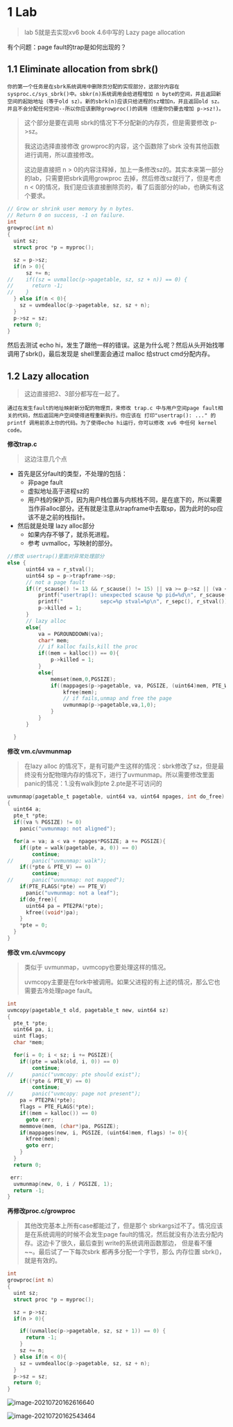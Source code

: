 # 1 Lab 

> lab 5就是去实现xv6 book 4.6中写的 Lazy page allocation

有个问题：page fault的trap是如何出现的？

## 1.1 Eliminate allocation from sbrk()

~~~
你的第一个任务是在sbrk系统调用中删除页分配的实现部分，这部分内容在 sysproc.c/sys_sbrk()中。sbkr(n)系统调用会给进程增加 n byte的空间，并且返回新空间的起始地址（等于old sz）。新的sbrk(n)应该只给进程的sz增加n，并且返回old sz。并且不会分配任何空间--所以你应该删除growproc()的调用（但是你仍要去增加 p->sz!)。
~~~

> 这个部分是要在调用 sbrk的情况下不分配新的内存页，但是需要修改 p->sz。
>
> 我这边选择直接修改 growproc的内容，这个函数除了sbrk 没有其他函数进行调用，所以直接修改。
>
> 这边是直接把 n > 0的内容注释掉，加上一条修改sz的。其实本来第一部分的lab，只需要把sbrk调用growproc 去掉，然后修改sz就行了，但是考虑 n < 0的情况，我们是应该直接删除页的，看了后面部分的lab，也确实有这个要求。

~~~c
// Grow or shrink user memory by n bytes.
// Return 0 on success, -1 on failure.
int
growproc(int n)
{
  uint sz;
  struct proc *p = myproc();

  sz = p->sz;
  if(n > 0){
      sz += n;
//    if((sz = uvmalloc(p->pagetable, sz, sz + n)) == 0) {
//      return -1;
//    }
  } else if(n < 0){
    sz = uvmdealloc(p->pagetable, sz, sz + n);
  }
  p->sz = sz;
  return 0;
}
~~~

然后去测试 echo hi，发生了跟他一样的错误。这是为什么呢？然后从头开始找哪调用了sbrk()，最后发现是 shell里面会通过 malloc 给struct cmd分配内存。



## 1.2 Lazy allocation

> 这边直接把2、3部分都写在一起了。

~~~
通过在发生fault的地址映射新分配的物理页，来修改 trap.c 中与用户空间page fault相关的代码，然后返回用户空间使得进程重新执行。你应该在 打印"usertrap(): ..." 的 printf 调用前添上你的代码。为了使得echo hi运行，你可以修改 xv6 中任何 kernel code。
~~~



**修改trap.c**

> 这边注意几个点

+ 首先是区分fault的类型，不处理的包括：
  + 非page fault
  + 虚拟地址高于进程sz的
  + 用户栈的保护页，因为用户栈位置与内核栈不同，是在底下的，所以需要当作非alloc部分。还有就是注意从trapframe中去取sp，因为此时的sp应该不是之前的栈指针。
+ 然后就是处理 lazy alloc部分
  + 如果内存不够了，就杀死进程。
  + 参考 uvmalloc，写映射的部分。

~~~c
//修改 usertrap()里面对异常处理部分
else {
      uint64 va = r_stval();
      uint64 sp = p->trapframe->sp;
      // not a page fault
      if((r_scause() != 13 && r_scause() != 15) || va >= p->sz || (va < PGROUNDDOWN(sp) && va >= PGROUNDDOWN(sp - PGSIZE))){
          printf("usertrap(): unexpected scause %p pid=%d\n", r_scause(), p->pid);
          printf("            sepc=%p stval=%p\n", r_sepc(), r_stval());
          p->killed = 1;
      }
      // lazy alloc
      else{
          va = PGROUNDDOWN(va);
          char* mem;
          // if kalloc fails,kill the proc
          if((mem = kalloc()) == 0){
              p->killed = 1;
          }
          else{
              memset(mem,0,PGSIZE);
              if((mappages(p->pagetable, va, PGSIZE, (uint64)mem, PTE_W|PTE_X|PTE_R|PTE_U)) != 0){
                  kfree(mem);
                  // if fails,unmap and free the page
                  uvmunmap(p->pagetable,va,1,0);
              }
          }
      }

  }
~~~



**修改 vm.c/uvmunmap**

> 在lazy alloc 的情况下，是有可能产生这样的情况：sbrk修改了sz，但是最终没有分配物理内存的情况下，进行了uvmunmap。所以需要修改里面panic的情况：1.没有walk到pte 2.pte是不可访问的

~~~c
uvmunmap(pagetable_t pagetable, uint64 va, uint64 npages, int do_free)
{
  uint64 a;
  pte_t *pte;
  if((va % PGSIZE) != 0)
    panic("uvmunmap: not aligned");

  for(a = va; a < va + npages*PGSIZE; a += PGSIZE){
    if((pte = walk(pagetable, a, 0)) == 0)
        continue;
//      panic("uvmunmap: walk");
    if((*pte & PTE_V) == 0)
        continue;
//      panic("uvmunmap: not mapped");
    if(PTE_FLAGS(*pte) == PTE_V)
      panic("uvmunmap: not a leaf");
    if(do_free){
      uint64 pa = PTE2PA(*pte);
      kfree((void*)pa);
    }
    *pte = 0;
  }
}
~~~



**修改 vm.c/uvmcopy**

> 类似于 uvmunmap，uvmcopy也要处理这样的情况。
>
> uvmcopy主要是在fork中被调用。如果父进程的有上述的情况，那么它也需要去冷处理page fault。

~~~c
int
uvmcopy(pagetable_t old, pagetable_t new, uint64 sz)
{
  pte_t *pte;
  uint64 pa, i;
  uint flags;
  char *mem;

  for(i = 0; i < sz; i += PGSIZE){
    if((pte = walk(old, i, 0)) == 0)
        continue;
//      panic("uvmcopy: pte should exist");
    if((*pte & PTE_V) == 0)
        continue;
//      panic("uvmcopy: page not present");
    pa = PTE2PA(*pte);
    flags = PTE_FLAGS(*pte);
    if((mem = kalloc()) == 0)
      goto err;
    memmove(mem, (char*)pa, PGSIZE);
    if(mappages(new, i, PGSIZE, (uint64)mem, flags) != 0){
      kfree(mem);
      goto err;
    }
  }
  return 0;

 err:
  uvmunmap(new, 0, i / PGSIZE, 1);
  return -1;
}
~~~



**再修改proc.c/growproc**

> 其他改完基本上所有case都能过了，但是那个 sbrkargs过不了。情况应该是在系统调用的时候不会发生page fault的情况，然后就没有办法去分配内存。这边卡了很久，最后查到 write的系统调用函数那边， 但是看不懂~~。最后试了一下每次sbrk 都再多分配一个字节，那么 内存位置 sbrk()，就是有效的。

~~~c
int
growproc(int n)
{
  uint sz;
  struct proc *p = myproc();

  sz = p->sz;
  if(n > 0){

    if((uvmalloc(p->pagetable, sz, sz + 1)) == 0) {
      return -1;
    }
    sz += n;
  } else if(n < 0){
    sz = uvmdealloc(p->pagetable, sz, sz + n);
  }
  p->sz = sz;
  return 0;
}
~~~











![image-20210720162616640](D:\截图\image-20210720162616640.png)

![image-20210720162543464](D:\截图\image-20210720162543464.png)

